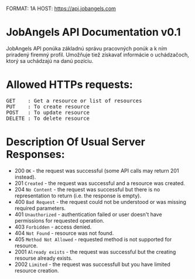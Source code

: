 FORMAT: 1A
HOST: https://api.jobangels.com

# JobAngels API Documentation v0.1
JobAngels API ponúka základnú správu pracovných ponúk a k ním priradený firemný profil. Umožňuje tiež získavať informácie o uchádzačoch, ktorý sa uchádzajú na danú pozíciu.

# Allowed HTTPs requests:
<pre>
GET    : Get a resource or list of resources
PUT    : To create resource
POST   : To update resource 
DELETE : To delete resource
</pre>

# Description Of Usual Server Responses:
- 200 `OK` - the request was successful (some API calls may return 201 instead).
- 201 `Created` - the request was successful and a resource was created.
- 204 `No Content` - the request was successful but there is no representation to return (i.e. the response is empty).
- 400 `Bad Request` - the request could not be understood or was missing required parameters.
- 401 `Unauthorized` - authentication failed or user doesn't have permissions for requested operation.
- 403 `Forbidden` - access denied.
- 404 `Not Found` - resource was not found.
- 405 `Method Not Allowed` - requested method is not supported for resource.
- 2001 `Already exists` - the request was successful but the creating resourse already exists.
- 2002 `Limited` - the request was successfull but you have limited resource creation.